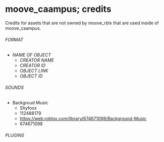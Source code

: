 # moove_caampus; credits  
Credits for assets that are not owned by moove_rblx that are used inside of moove_caampus.  

###### FORMAT
- *NAME OF OBJECT*
  - *CREATOR NAME*
  - *CREATOR ID*
  - *OBJECT LINK*
  - *OBJECT ID*

###### SOUNDS
- Backgroud Music
  - Shyfoox  
  - 112488179  
  - https://web.roblox.com/library/674671098/Background-Music  
  - 674671098  

###### PLUGINS

